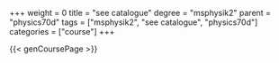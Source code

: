 +++
weight = 0
title = "see catalogue"
degree = "msphysik2"
parent = "physics70d"
tags = ["msphysik2", "see catalogue", "physics70d"]
categories = ["course"]
+++

{{< genCoursePage >}}
